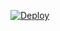 [![Deploy](https://www.herokucdn.com/deploy/button.svg)](https://heroku.com/deploy?template=https://github.com/Ultimate190/vps#readme)
